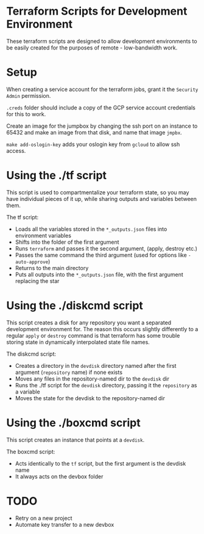 # Terraform Scripts for Development Environment

These terraform scripts are designed to allow development environments to be easily created for the purposes of remote - low-bandwidth work.

# Setup

When creating a service account for the terraform jobs, grant it the `Security Admin` permission.

`.creds` folder should include a copy of the GCP service account credentials for this to work.

Create an image for the jumpbox by changing the ssh port on an instance to 65432 and make an image from that disk, and name that image `jmpbx`.

`make add-oslogin-key` adds your oslogin key from `gcloud` to allow ssh access.

# Using the ./tf script

This script is used to compartmentalize your terraform state, so you may have individual pieces of it up, while sharing outputs and variables between them.

The tf script:
 - Loads all the variables stored in the `*_outputs.json` files into environment variables
 - Shifts into the folder of the first argument
 - Runs `terraform` and passes it the second argument, (apply, destroy etc.)
 - Passes the same command the third argument (used for options like `-auto-approve`)
 - Returns to the main directory
 - Puts all outputs into the `*_outputs.json` file, with the first argument replacing the star

# Using the ./diskcmd script

This script creates a disk for any repository you want a separated development environment for.  The reason this occurs slightly differently to a regular `apply` or `destroy` command is that terraform has some trouble storing state in dynamically interpolated state file names.

The diskcmd script:
 - Creates a directory in the `devdisk` directory named after the first argument (`repository` name) if none exists
 - Moves any files in the repository-named dir to the `devdisk` dir
 - Runs the ./tf script for the `devdisk` directory, passing it the `repository` as a variable
 - Moves the state for the devdisk to the repository-named dir

# Using the ./boxcmd script

This script creates an instance that points at a `devdisk`.

The boxcmd script:
 - Acts identically to the `tf` script, but the first argument is the devdisk name
 - It always acts on the devbox folder

# TODO

* Retry on a new project
* Automate key transfer to a new devbox
